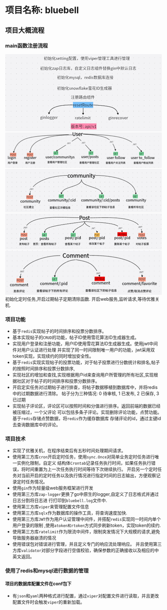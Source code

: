 # 项目名称: bluebell

## 项目大概流程
### main函数注册流程
![init.png](models/bluebell_init.png)
![user.png](models/bluebell_user.png)
![community](models/bluebell_community.png)
![post](models/bluebell_post.png)
![comment.png](models/bluebell_comment.png)
初始化定时任务,开启过期帖子定期清除函数.
开启web服务,监听请求,等待优雅关机.

### 项目功能
- 基于`redis`实现帖子的时间排序和投票分数排序。
- 基本实现帖子的`CRUD`的功能，帖子ID使用雪花算法ID生成器生成。
- 实现用户登录和注册功能，用户ID使用雪花算法ID生成器生成。使用jwt中间件对用户认证进行处理
  并实现了同一时间限制唯一用户的功能，jwt采用双token实现，实现续约的同时增加安全性。
- 基于`redis`实现实现帖子的投票功能，对于帖子投票进行分数统计和排名,帖子的按照时间排序和投票分数排序,
- 实现社区的增加和查找,实现根据用户id来查询用户所管理的所有社区,实现根据社区对于帖子的时间排序和投票分数排序。
- 开启定实任务对过期帖子进行排查，将帖子数据移植到数据库中，并将redis中的过期数据进行清除。
  帖子分为三种情况: 0 待审核, 1 已发布, 2 已保存, 3 已过期
- 实现帖子评论区，评论区可以按照时间和分值进行排序。返回前端的数据已经被压缩过，一个父评论
  可以包括多条子评论。实现删除评论功能，点赞功能。基于`redis`存储点赞数据，将`redis`作为缓存数据库
  存储评论的id，通过主键id去查询数据库中的评论。

### 项目技术
- 实现了优雅关机，在程序结束后有五秒时间处理期间请求。
- 使用第三方库`cron`开启定时任务，使用`sync.Once`对简单业务定时任务进行唯一实例化限制，自定义
结构体`Crontab`记录任务执行时间，如果任务执行错误，将时间重置为上一次任务执行时间等待下次继续执行。
开启另一个定时任务对当前开启的定时任务以及执行情况进行指定时间的日志输出，方便观察记录定时任务情况。
- 使用`gin`作为轻量级web服务框架进行开发
- 使用第三方库`zap-logger`更换了go中原生的logger,自定义了日志格式并通过日志分割将日志进
行打印到`bluebell.log`文件中.
- 使用第三方库`viper`来管理配置文件信息
- 使用第三方库`sqlx`作为数据库的操作工具，将查询速度加快.
- 使用第三方库`JWT`作为用户认证管理中间件，并搭配`redis`实现同一时间内单个用户登录的限制
,使用`atoken和rtoken`方式同步刷新token，实现token的续约.
- 使用第三方库`ratelimit`作为限流中间件，限制突发情况下大规模的请求,避免导致服务器崩溃的情况
- 使用错误包对错误进行管理，并且定义专门的响应流处理响应。
并且使用第三方库`validator`对部分字段进行空值校验，确保参数的正确接收以及相应的中英文返回。

### 使用了redis和mysql进行数据的管理
#### 项目的数据库配置文件在conf包下
- 有`json`和`yaml`两种格式进行配置，通过`viper`对配置文件进行读取，并且更改配置文件时会触发`viper`的重新加载。
